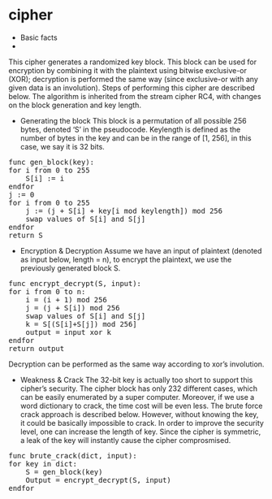 # cipher
* Basic facts
*
This cipher generates a randomized key block. This block can be used for encryption by combining it with the plaintext using bitwise exclusive-or (XOR); decryption is performed the same way (since exclusive-or with any given data is an involution). Steps of performing this cipher are described below. The algorithm is inherited from the stream cipher RC4, with changes on the block generation and key length.
* Generating the block
This block is a permutation of all possible 256 bytes, denoted ‘S’ in the pseudocode. Keylength is defined as the number of bytes in the key and can be in the range of [1, 256], in this case, we say it is 32 bits.
<pre>
func gen_block(key):
for i from 0 to 255     
	S[i] := i 
endfor 
j := 0 
for i from 0 to 255     
	j := (j + S[i] + key[i mod keylength]) mod 256     
	swap values of S[i] and S[j] 
endfor 
return S
</pre>
* Encryption & Decryption
Assume we have an input of plaintext (denoted as input below, length = n), to encrypt the plaintext, we use the previously generated block S.
<pre>
func encrypt_decrypt(S, input):
for i from 0 to n:
	i = (i + 1) mod 256
	j = (j + S[i]) mod 256
	swap values of S[i] and S[j]
	k = S[(S[i]+S[j]) mod 256]	
	output = input xor k
endfor
return output
</pre>
Decryption can be performed as the same way according to xor’s involution.
* Weakness & Crack
The 32-bit key is actually too short to support this cipher’s security. The cipher block has only 232 different cases, which can be easily enumerated by a super computer. Moreover, if we use a word dictionary to crack, the time cost will be even less. The brute force crack approach is described below. However, without knowing the key, it could be basically impossible to crack. In order to improve the security level, one can increase the length of key. Since the cipher is symmetric, a leak of the key will instantly cause the cipher comprosmised.
<pre>
func brute_crack(dict, input):
for key in dict:
	S = gen_block(key)
	Output = encrypt_decrypt(S, input)
endfor
</pre>
